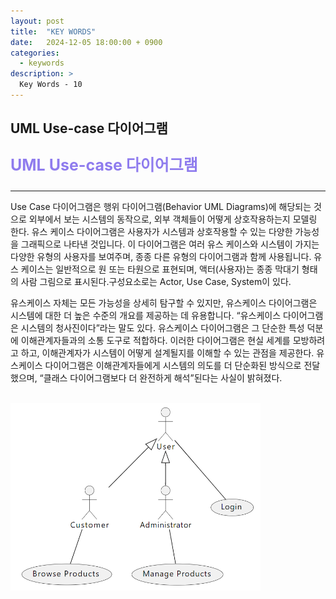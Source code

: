 ```yaml
---
layout: post
title:  "KEY WORDS"
date:   2024-12-05 18:00:00 + 0900
categories:
  - keywords
description: >
  Key Words - 10
---
```

## UML Use-case 다이어그램

<p style = "color:#8f7cee; font-size:25px; font-weight:bold">
UML Use-case 다이어그램
</p>

---

Use Case 다이어그램은 행위 다이어그램(Behavior UML Diagrams)에 해당되는 것으로 외부에서 보는 시스템의 동작으로, 외부 객체들이 어떻게 상호작용하는지 모델링 한다. 유스 케이스 다이어그램은 사용자가 시스템과 상호작용할 수 있는 다양한 가능성을 그래픽으로 나타낸 것입니다. 이 다이어그램은 여러 유스 케이스와 시스템이 가지는 다양한 유형의 사용자를 보여주며, 종종 다른 유형의 다이어그램과 함께 사용됩니다. 유스 케이스는 일반적으로 원 또는 타원으로 표현되며, 액터(사용자)는 종종 막대기 형태의 사람 그림으로 표시된다.구성요소로는 Actor, Use Case, System이 있다.

유스케이스 자체는 모든 가능성을 상세히 탐구할 수 있지만, 유스케이스 다이어그램은 시스템에 대한 더 높은 수준의 개요를 제공하는 데 유용합니다. “유스케이스 다이어그램은 시스템의 청사진이다”라는 말도 있다. 유스케이스 다이어그램은 그 단순한 특성 덕분에 이해관계자들과의 소통 도구로 적합하다. 이러한 다이어그램은 현실 세계를 모방하려고 하고, 이해관계자가 시스템이 어떻게 설계될지를 이해할 수 있는 관점을 제공한다. 유스케이스 다이어그램은 이해관계자들에게 시스템의 의도를 더 단순화된 방식으로 전달했으며, “클래스 다이어그램보다 더 완전하게 해석”된다는 사실이 밝혀졌다.

<br/>

<img src = "../../assets/img/keywords/IMG_k2.png" width = "400" height = "300">